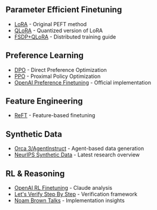 ## Parameter Efficient Finetuning
- [LoRA](https://arxiv.org/abs/2106.09685) - Original PEFT method
- [QLoRA](http://arxiv.org/abs/2305.14314) - Quantized version of LoRA
- [FSDP+QLoRA](https://www.answer.ai/posts/2024-03-06-fsdp-qlora.html) - Distributed training guide

## Preference Learning
- [DPO](https://arxiv.org/abs/2305.18290) - Direct Preference Optimization
- [PPO](https://arxiv.org/abs/1707.06347) - Proximal Policy Optimization
- [OpenAI Preference Finetuning](https://platform.openai.com/docs/guides/fine-tuning#preference) - Official implementation

## Feature Engineering
- [ReFT](https://arxiv.org/abs/2404.03592) - Feature-based finetuning

## Synthetic Data
- [Orca 3/AgentInstruct](https://www.microsoft.com/en-us/research/blog/orca-agentinstruct-agentic-flows-can-be-effective-synthetic-data-generators/) - Agent-based data generation
- [NeurIPS Synthetic Data](https://www.latent.space/p/2024-syndata-smolmodels) - Latest research overview

## RL & Reasoning
- [OpenAI RL Finetuning](https://www.interconnects.ai/p/openais-reinforcement-finetuning) - Claude analysis
- [Let's Verify Step By Step](https://arxiv.org/abs/2305.20050) - Verification framework
- [Noam Brown Talks](https://x.com/swyx/status/1867990396762243324) - Implementation insights